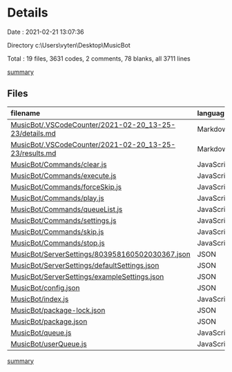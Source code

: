 # Details

Date : 2021-02-21 13:07:36

Directory c:\Users\vyten\Desktop\MusicBot

Total : 19 files,  3631 codes, 2 comments, 78 blanks, all 3711 lines

[summary](results.md)

## Files
| filename | language | code | comment | blank | total |
| :--- | :--- | ---: | ---: | ---: | ---: |
| [MusicBot/.VSCodeCounter/2021-02-20_13-25-23/details.md](/MusicBot/.VSCodeCounter/2021-02-20_13-25-23/details.md) | Markdown | 26 | 0 | 6 | 32 |
| [MusicBot/.VSCodeCounter/2021-02-20_13-25-23/results.md](/MusicBot/.VSCodeCounter/2021-02-20_13-25-23/results.md) | Markdown | 17 | 0 | 7 | 24 |
| [MusicBot/Commands/clear.js](/MusicBot/Commands/clear.js) | JavaScript | 17 | 0 | 5 | 22 |
| [MusicBot/Commands/execute.js](/MusicBot/Commands/execute.js) | JavaScript | 64 | 0 | 9 | 73 |
| [MusicBot/Commands/forceSkip.js](/MusicBot/Commands/forceSkip.js) | JavaScript | 12 | 0 | 1 | 13 |
| [MusicBot/Commands/play.js](/MusicBot/Commands/play.js) | JavaScript | 30 | 0 | 3 | 33 |
| [MusicBot/Commands/queueList.js](/MusicBot/Commands/queueList.js) | JavaScript | 20 | 0 | 5 | 25 |
| [MusicBot/Commands/settings.js](/MusicBot/Commands/settings.js) | JavaScript | 12 | 0 | 1 | 13 |
| [MusicBot/Commands/skip.js](/MusicBot/Commands/skip.js) | JavaScript | 29 | 0 | 7 | 36 |
| [MusicBot/Commands/stop.js](/MusicBot/Commands/stop.js) | JavaScript | 13 | 0 | 3 | 16 |
| [MusicBot/ServerSettings/803958160502030367.json](/MusicBot/ServerSettings/803958160502030367.json) | JSON | 10 | 0 | 0 | 10 |
| [MusicBot/ServerSettings/defaultSettings.json](/MusicBot/ServerSettings/defaultSettings.json) | JSON | 10 | 0 | 0 | 10 |
| [MusicBot/ServerSettings/exampleSettings.json](/MusicBot/ServerSettings/exampleSettings.json) | JSON | 20 | 0 | 0 | 20 |
| [MusicBot/config.json](/MusicBot/config.json) | JSON | 4 | 0 | 0 | 4 |
| [MusicBot/index.js](/MusicBot/index.js) | JavaScript | 75 | 2 | 17 | 94 |
| [MusicBot/package-lock.json](/MusicBot/package-lock.json) | JSON | 3,186 | 0 | 1 | 3,187 |
| [MusicBot/package.json](/MusicBot/package.json) | JSON | 20 | 0 | 1 | 21 |
| [MusicBot/queue.js](/MusicBot/queue.js) | JavaScript | 19 | 0 | 5 | 24 |
| [MusicBot/userQueue.js](/MusicBot/userQueue.js) | JavaScript | 47 | 0 | 7 | 54 |

[summary](results.md)